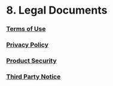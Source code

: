 # 8. Legal Documents

### [Terms of Use](https://storage.googleapis.com/aip-dev-assets/legal-files/AI-Platform-On-Prem-Terms-of-Use.pdf)

### [Privacy Policy](https://storage.googleapis.com/aip-dev-assets/legal-files/AI-Platform-On-Prem-Privacy-Policy.pdf)

### [Product Security](https://storage.googleapis.com/aip-dev-assets/legal-files/AI-Platform-Product-Security.pdf)

### [Third Party Notice](https://storage.googleapis.com/aip-dev-assets/legal-files/AI-Platform-Third-Party-Notice.txt)
